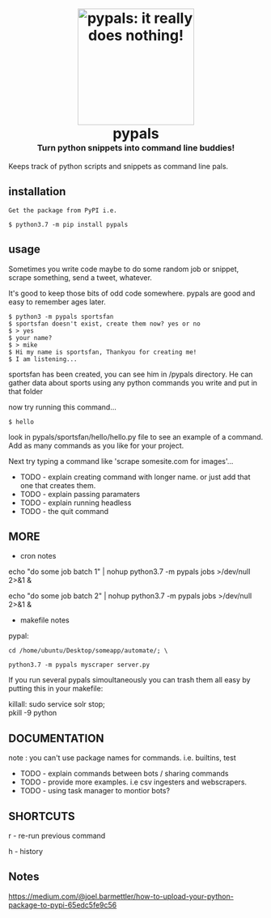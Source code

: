<h1 align="center">
    <img src="https://encrypted-tbn0.gstatic.com/images?q=tbn%3AANd9GcTe1LJtuvY4cuG7yN2ib3IYmFRU7nayGL3cDYSS8ckTrykpnRgJ&usqp=CAU"
    style="background-color:rgba(0,0,0,0);" height=230 alt="pypals: it really does nothing!">
    <br>
    pypals
    <br>
    <sup><sub><sup>Turn python snippets into command line buddies!</sup></sub></sup>
    <br>
</h1>

Keeps track of python scripts and snippets as command line pals.

## installation

	Get the package from PyPI i.e.

	$ python3.7 -m pip install pypals

## usage

Sometimes you write code maybe to do some random job or snippet, scrape something, send a tweet, whatever.

It's good to keep those bits of odd code somewhere. pypals are good and easy to remember ages later.


	$ python3 -m pypals sportsfan
	$ sportsfan doesn't exist, create them now? yes or no
	$ > yes
	$ your name?
	$ > mike
	$ Hi my name is sportsfan, Thankyou for creating me!
	$ I am listening...

sportsfan has been created, you can see him in /pypals directory. He can gather data about sports using any python commands you write and put in that folder

now try running this command...

	$ hello

look in pypals/sportsfan/hello/hello.py file to see an example of a command. Add as many commands as you like for your project.

Next try typing a command like 'scrape somesite.com for images'...

- TODO - explain creating command with longer name. or just add that one that creates them.
- TODO - explain passing paramaters
- TODO - explain running headless
- TODO - the quit command

## MORE
- cron notes

echo "do some job batch 1" | nohup python3.7 -m pypals jobs >/dev/null 2>&1 &

echo "do some job batch 2" | nohup python3.7 -m pypals jobs >/dev/null 2>&1 &

- makefile notes

pypal:

	cd /home/ubuntu/Desktop/someapp/automate/; \

	python3.7 -m pypals myscraper server.py



If you run several pypals simoultaneously you can trash them all easy by putting this in your makefile:

killall:
	sudo service solr stop; \
	pkill -9 python


## DOCUMENTATION
note : you can't use package names for commands. i.e. builtins, test

- TODO - explain commands between bots / sharing commands
- TODO - provide more examples. i.e csv ingesters and webscrapers.
- TODO - using task manager to montior bots?

## SHORTCUTS 
r - re-run previous command

h - history

## Notes
https://medium.com/@joel.barmettler/how-to-upload-your-python-package-to-pypi-65edc5fe9c56
